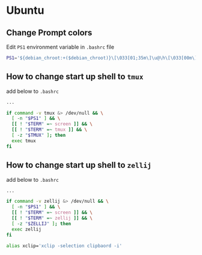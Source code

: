 # Ubuntu

## Change Prompt colors

Edit `PS1` environment variable in `.bashrc` file

```bash
PS1='${debian_chroot:+($debian_chroot)}\[\033[01;35m\]\u@\h\[\033[00m\]:\[\033[01;33m\]\w\[\033[00m\]\$ '
```

## How to change start up shell to `tmux`

add below to `.bashrc`

```bash
...

if command -v tmux &> /dev/null && \
  [ -n "$PS1" ] && \
  [[ ! "$TERM" =~ screen ]] && \
  [[ ! "$TERM" =~ tmux ]] && \
  [ -z "$TMUX" ]; then
  exec tmux
fi
```


## How to change start up shell to `zellij`

add below to `.bashrc`

```bash
...

if command -v zellij &> /dev/null && \
  [ -n "$PS1" ] && \
  [[ ! "$TERM" =~ screen ]] && \
  [[ ! "$TERM" =~ zellij ]] && \
  [ -z "$ZELLIJ" ]; then
  exec zellij
fi

alias xclip='xclip -selection clipbaord -i'
```
